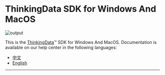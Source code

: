 # ThinkingData SDK for Windows And MacOS
![output](https://user-images.githubusercontent.com/53337625/205621683-ed9b97ef-6a52-4903-a2c0-a955dddebb7d.png)

This is the [ThinkingData](https://www.thinkingdata.cn)™ SDK for Windows And MacOS. Documentation is available on our help center in the following languages:

- [中文](https://docs.thinkingdata.cn/ta-manual/latest/installation/installation_menu/client_sdk/macos_sdk_installation/macos_sdk_installation.html)
- [English](https://docs.thinkingdata.cn/ta-manual/latest/en/99oQ5UeGzK09DWfPCaQwCg/installation/client_sdk/macos_sdk_installation/macos_sdk_installation.html)
---
